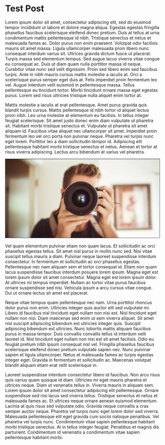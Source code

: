 # Test Post

Lorem ipsum dolor sit amet, consectetur adipiscing elit, sed do eiusmod tempor incididunt ut labore et dolore magna aliqua. Egestas egestas fringilla phasellus faucibus scelerisque eleifend donec pretium. Duis at tellus at urna condimentum mattis pellentesque id nibh. Tristique senectus et netus et malesuada fames ac. Dolor purus non enim praesent. Volutpat odio facilisis mauris sit amet massa. Ligula ullamcorper malesuada proin libero nunc consequat interdum varius sit. Ultrices gravida dictum fusce ut placerat. Turpis massa sed elementum tempus. Sed augue lacus viverra vitae congue eu consequat ac. Duis ut diam quam nulla porttitor massa id neque. Curabitur vitae nunc sed velit dignissim. Proin sed libero enim sed faucibus turpis. Ante in nibh mauris cursus mattis molestie a iaculis at. Orci a scelerisque purus semper eget duis at. Felis imperdiet proin fermentum leo vel. Augue interdum velit euismod in pellentesque massa. Tellus pellentesque eu tincidunt tortor. Morbi tincidunt ornare massa eget egestas purus. Lorem sed risus ultricies tristique nulla aliquet enim tortor at.

Mattis molestie a iaculis at erat pellentesque. Amet purus gravida quis blandit turpis cursus. Mattis pellentesque id nibh tortor id aliquet lectus proin nibh. Leo urna molestie at elementum eu facilisis. In tellus integer feugiat scelerisque. Sit amet justo donec enim diam vulputate ut pharetra sit. Habitant morbi tristique senectus et. Vulputate ut pharetra sit amet aliquam id. Faucibus vitae aliquet nec ullamcorper sit amet. Imperdiet proin fermentum leo vel orci porta non pulvinar neque. Pharetra vel turpis nunc eget lorem. Porttitor leo a diam sollicitudin tempor id. Adipiscing elit pellentesque habitant morbi tristique senectus et netus. Aenean et tortor at risus viverra adipiscing. Lectus arcu bibendum at varius vel pharetra.

![Image](stock-image.png)

Vel quam elementum pulvinar etiam non quam lacus. Et sollicitudin ac orci phasellus egestas tellus. Sit amet nisl purus in mollis nunc sed. Nisi vitae suscipit tellus mauris a diam. Pulvinar neque laoreet suspendisse interdum consectetur. In fermentum et sollicitudin ac orci phasellus egestas. Pellentesque nec nam aliquam sem et tortor consequat id. Etiam non quam lacus suspendisse faucibus interdum posuere lorem ipsum. Magna eget est lorem ipsum dolor sit amet consectetur. Magna eget est lorem ipsum dolor. At ultrices mi tempus imperdiet. Nullam ac tortor vitae purus faucibus ornare suspendisse sed nisi. Vehicula ipsum a arcu cursus vitae congue. Dui ut ornare lectus sit amet est placerat.

Neque vitae tempus quam pellentesque nec nam. Urna porttitor rhoncus dolor purus non enim. Ultricies integer quis auctor elit sed vulputate mi. Libero id faucibus nisl tincidunt eget nullam non nisi est. Nisl tincidunt eget nullam non nisi. Diam maecenas sed enim ut sem viverra aliquet. Sit amet nisl suscipit adipiscing bibendum est ultricies integer quis. Suscipit adipiscing bibendum est ultricies. Nunc lobortis mattis aliquam faucibus purus in massa tempor. Duis convallis convallis tellus id interdum velit laoreet id. Nisl tincidunt eget nullam non nisi est sit amet facilisis. Odio eu feugiat pretium nibh ipsum consequat nisl vel. Fringilla phasellus faucibus scelerisque eleifend donec pretium vulputate sapien nec. Nunc pulvinar sapien et ligula ullamcorper. Netus et malesuada fames ac turpis egestas integer eget. Gravida in fermentum et sollicitudin ac. Maecenas volutpat blandit aliquam etiam erat velit scelerisque in.

Laoreet suspendisse interdum consectetur libero id faucibus. Non arcu risus quis varius quam quisque id diam. Ultricies mi eget mauris pharetra et ultrices neque. Diam ut venenatis tellus in. Viverra mauris in aliquam sem. Lorem ipsum dolor sit amet consectetur adipiscing elit pellentesque. Ornare suspendisse sed nisi lacus sed viverra tellus. Tristique senectus et netus et malesuada fames ac. Et ultrices neque ornare aenean euismod elementum. Lacinia at quis risus sed vulputate odio. Gravida neque convallis a cras semper auctor neque. Pharetra vel turpis nunc eget lorem dolor sed viverra. Malesuada pellentesque elit eget gravida cum sociis natoque penatibus. Vel pharetra vel turpis nunc. Condimentum vitae sapien pellentesque habitant morbi tristique senectus. At in tellus integer feugiat. Penatibus et magnis dis parturient. Condimentum id venenatis a condimentum vitae sapien pellentesque habitant morbi.